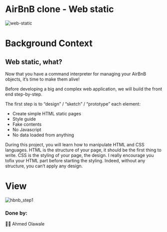 # AirBnB clone - Web static

![web-static](https://user-images.githubusercontent.com/59466195/184797105-53103cc3-947e-41b2-ae09-3fe99c11204a.PNG)

# Background Context
## Web static, what?
Now that you have a command interpreter for managing your AirBnB objects, it’s time to make them alive!

Before developing a big and complex web application, we will build the front end step-by-step.

The first step is to “design” / “sketch” / “prototype” each element:
- Create simple HTML static pages
- Style guide
- Fake contents
- No Javascript
- No data loaded from anything

During this project, you will learn how to manipulate HTML and CSS languages. HTML is the structure of your
page, it should be the first thing to write. CSS is the styling of your page, the design. I really encourage
you tofix your HTML part before starting the styling. Indeed, without any structure, you can’t apply any
design.

# View
![hbnb_step1](https://user-images.githubusercontent.com/59466195/184794914-e5d8ef21-2451-4b15-a18b-cfe5b0291718.png)


### Done by:
:man_technologist: Ahmed Olawale
